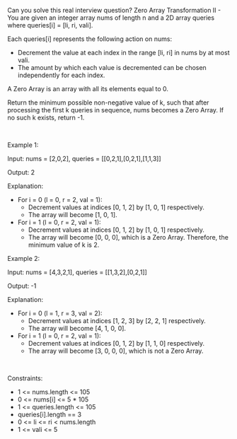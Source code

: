 Can you solve this real interview question? Zero Array Transformation II - You are given an integer array nums of length n and a 2D array queries where queries[i] = [li, ri, vali].

Each queries[i] represents the following action on nums:

 * Decrement the value at each index in the range [li, ri] in nums by at most vali.
 * The amount by which each value is decremented can be chosen independently for each index.

A Zero Array is an array with all its elements equal to 0.

Return the minimum possible non-negative value of k, such that after processing the first k queries in sequence, nums becomes a Zero Array. If no such k exists, return -1.

 

Example 1:

Input: nums = [2,0,2], queries = [[0,2,1],[0,2,1],[1,1,3]]

Output: 2

Explanation:

 * For i = 0 (l = 0, r = 2, val = 1):
   * Decrement values at indices [0, 1, 2] by [1, 0, 1] respectively.
   * The array will become [1, 0, 1].
 * For i = 1 (l = 0, r = 2, val = 1):
   * Decrement values at indices [0, 1, 2] by [1, 0, 1] respectively.
   * The array will become [0, 0, 0], which is a Zero Array. Therefore, the minimum value of k is 2.

Example 2:

Input: nums = [4,3,2,1], queries = [[1,3,2],[0,2,1]]

Output: -1

Explanation:

 * For i = 0 (l = 1, r = 3, val = 2):
   * Decrement values at indices [1, 2, 3] by [2, 2, 1] respectively.
   * The array will become [4, 1, 0, 0].
 * For i = 1 (l = 0, r = 2, val = 1):
   * Decrement values at indices [0, 1, 2] by [1, 1, 0] respectively.
   * The array will become [3, 0, 0, 0], which is not a Zero Array.

 

Constraints:

 * 1 <= nums.length <= 105
 * 0 <= nums[i] <= 5 * 105
 * 1 <= queries.length <= 105
 * queries[i].length == 3
 * 0 <= li <= ri < nums.length
 * 1 <= vali <= 5